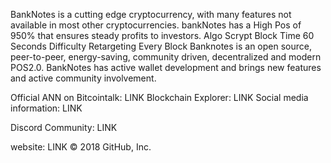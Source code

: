 BankNotes is a cutting edge cryptocurrency, with many features not available in most other cryptocurrencies.
bankNotes has a High Pos of 950% that ensures steady profits to investors.
Algo	Scrypt
Block Time	60 Seconds
Difficulty Retargeting	Every Block
Banknotes is an open source, peer-to-peer, energy-saving, community driven, decentralized and modern POS2.0.
BankNotes has active wallet development and brings new features and active community involvement.

Official ANN on Bitcointalk:
LINK
Blockchain Explorer:
LINK
Social media information:
LINK

Discord Community: LINK

website: LINK
© 2018 GitHub, Inc.
